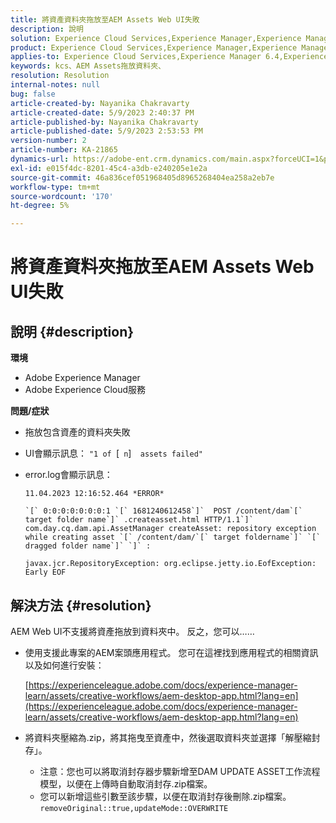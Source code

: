 ```yaml
---
title: 將資產資料夾拖放至AEM Assets Web UI失敗
description: 說明
solution: Experience Cloud Services,Experience Manager,Experience Manager as a Cloud Service
product: Experience Cloud Services,Experience Manager,Experience Manager as a Cloud Service
applies-to: Experience Cloud Services,Experience Manager 6.4,Experience Manager Assets,Experience Manager as a Cloud Service,Experience Manager 6.5
keywords: kcs、AEM Assets拖放資料夾、
resolution: Resolution
internal-notes: null
bug: false
article-created-by: Nayanika Chakravarty
article-created-date: 5/9/2023 2:40:37 PM
article-published-by: Nayanika Chakravarty
article-published-date: 5/9/2023 2:53:53 PM
version-number: 2
article-number: KA-21865
dynamics-url: https://adobe-ent.crm.dynamics.com/main.aspx?forceUCI=1&pagetype=entityrecord&etn=knowledgearticle&id=7b221c72-77ee-ed11-8849-6045bd006079
exl-id: e015f4dc-8201-45c4-a3db-e240205e1e2a
source-git-commit: 46a836cef051968405d8965268404ea258a2eb7e
workflow-type: tm+mt
source-wordcount: '170'
ht-degree: 5%

---
```


# 將資產資料夾拖放至AEM Assets Web UI失敗

## 說明 {#description}


<b>環境</b>

- Adobe Experience Manager
- Adobe Experience Cloud服務


<b>問題/症狀</b>

- 拖放包含資產的資料夾失敗
- UI會顯示訊息： `"1 of `[` n`]`  assets failed"`
- error.log會顯示訊息：

  ```
  11.04.2023 12:16:52.464 *ERROR* 
  
  `[` 0:0:0:0:0:0:0:1 `[` 1681240612458`]`  POST /content/dam`[` target folder name`]` .createasset.html HTTP/1.1`]`  com.day.cq.dam.api.AssetManager createAsset: repository exception while creating asset `[` /content/dam/`[` target foldername`]` `[` dragged folder name`]` `]` :
  
  javax.jcr.RepositoryException: org.eclipse.jetty.io.EofException: Early EOF
  ```



## 解決方法 {#resolution}


AEM Web UI不支援將資產拖放到資料夾中。 反之，您可以……

- 使用支援此專案的AEM案頭應用程式。 您可在這裡找到應用程式的相關資訊以及如何進行安裝：

  [https://experienceleague.adobe.com/docs/experience-manager-learn/assets/creative-workflows/aem-desktop-app.html?lang=en](https://experienceleague.adobe.com/docs/experience-manager-learn/assets/creative-workflows/aem-desktop-app.html?lang=en)
- 將資料夾壓縮為.zip，將其拖曳至資產中，然後選取資料夾並選擇「解壓縮封存」。 
   - 注意：您也可以將取消封存器步驟新增至DAM UPDATE ASSET工作流程模型，以便在上傳時自動取消封存.zip檔案。
   - 您可以新增這些引數至該步驟，以便在取消封存後刪除.zip檔案。 `removeOriginal::true,updateMode::OVERWRITE`
